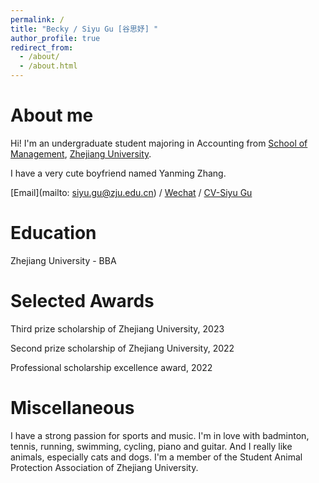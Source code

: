 ```yaml
---
permalink: /
title: "Becky / Siyu Gu [谷思妤] "
author_profile: true
redirect_from: 
  - /about/
  - /about.html
---
```



About me
======
Hi! I'm an undergraduate student majoring in Accounting from [School of Management](http://www.som.zju.edu.cn/), [Zhejiang University](https://www.zju.edu.cn/). 

I have a very cute boyfriend named Yanming Zhang.

[Email](mailto: siyu.gu@zju.edu.cn) / [Wechat](../images/Wechat.jpg) / [CV-Siyu Gu](../assets/Siyu_Gu.pdf)

Education
======
Zhejiang University - BBA

Selected Awards
======
Third prize scholarship of Zhejiang University, 2023

Second prize scholarship of Zhejiang University, 2022

Professional scholarship excellence award, 2022

Miscellaneous
======
I have a strong passion for sports and music. I'm in love with badminton, tennis, running, swimming, cycling, piano and guitar.
And I really like animals, especially cats and dogs. I'm a member of the Student Animal Protection Association of Zhejiang University.
